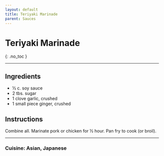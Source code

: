 ```yaml
---
layout: default
title: Teriyaki Marinade
parent: Sauces
---
```


# Teriyaki Marinade
{: .no_toc }

---

## Ingredients
<ul>
	<li>½ c. soy sauce</li>
	<li>2 tbs. sugar</li>
	<li>1 clove garlic, crushed</li>
	<li>1 small piece ginger, crushed</li>
</ul>

## Instructions
Combine all. Marinate pork or chicken for ½ hour. Pan fry to cook (or broil).

--- 

### Cuisine: Asian, Japanese